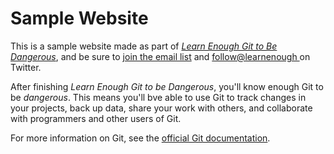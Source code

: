 # Sample Website

This is a sample website made as part of [*Learn Enough Git to Be
Dangerous*](http://learnenough.com/git-tutorial), and be sure to [join
the email list](http://learnenough.com/#email_list) and [follow@learnenough
](http://twitter.com/learnenough) on Twitter.

After finishing *Learn Enough Git to be Dangerous*, you'll know enough Git
to be *dangerous*. This means you'll bve able to use Git to track changes in
your projects, back up data, share your work with others, and collaborate
with programmers and other users of Git.

For more information on Git, see the
[official Git documentation](https://git-scm.com/).
